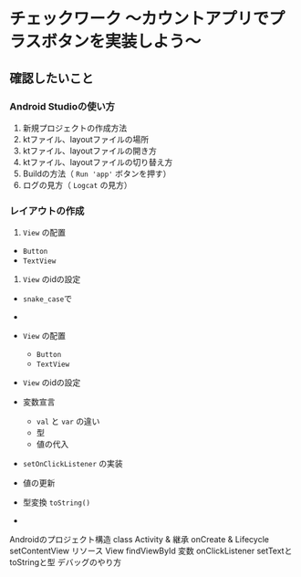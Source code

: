 # チェックワーク 〜カウントアプリでプラスボタンを実装しよう〜

## 確認したいこと

### Android Studioの使い方

1. 新規プロジェクトの作成方法
1. ktファイル、layoutファイルの場所
1. ktファイル、layoutファイルの開き方
1. ktファイル、layoutファイルの切り替え方
1. Buildの方法（ `Run 'app'` ボタンを押す）
1. ログの見方（ `Logcat` の見方）

### レイアウトの作成

1. `View` の配置
  - `Button`
  - `TextView`
1. `View` のidの設定
  - `snake_case`で

- 
- `View` の配置
  - `Button`
  - `TextView`
- `View` のidの設定
- 変数宣言
  - `val` と `var` の違い
  - 型
  - 値の代入
- `setOnClickListener` の実装
- 値の更新
- 型変換 `toString()`
- 

Androidのプロジェクト構造
class
Activity & 継承
onCreate & Lifecycle
setContentView
リソース
View
findViewById
変数
onClickListener
setTextとtoStringと型
デバッグのやり方
